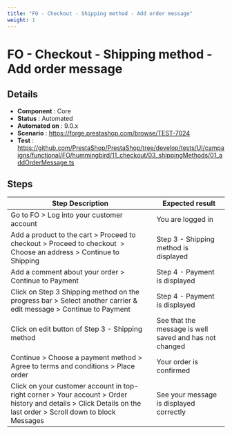 ```yaml
---
title: "FO - Checkout - Shipping method - Add order message"
weight: 1
---
```


# FO - Checkout - Shipping method - Add order message
## Details
* **Component** : Core
* **Status** : Automated
* **Automated on** : 9.0.x
* **Scenario** : https://forge.prestashop.com/browse/TEST-7024
* **Test** : https://github.com/PrestaShop/PrestaShop/tree/develop/tests/UI/campaigns/functional/FO/hummingbird/11_checkout/03_shippingMethods/01_addOrderMessage.ts

## Steps
| Step Description | Expected result |
| ----- | ----- |
| Go to FO > Log into your customer account | You are logged in |
| Add a product to the cart > Proceed to checkout > Proceed to checkout  > Choose an address > Continue to Shipping | Step 3 - Shipping method is displayed |
| Add a comment about your order > Continue to Payment | Step 4 - Payment is displayed |
| Click on Step 3 Shipping method on the progress bar > Select another carrier & edit message > Continue to Payment | Step 4 - Payment is displayed |
| Click on edit button of Step 3 - Shipping method | See that the message is well saved and has not changed |
| Continue > Choose a payment method > Agree to terms and conditions > Place order | Your order is confirmed |
| Click on your customer account in top-right corner > Your account > Order history and details > Click Details on the last order > Scroll down to block Messages | See your message is displayed correctly |
